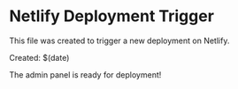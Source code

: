 # Netlify Deployment Trigger

This file was created to trigger a new deployment on Netlify.

Created: $(date)

The admin panel is ready for deployment! 